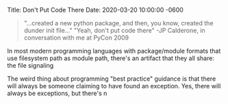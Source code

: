 Title: Don't Put Code There
Date: 2020-03-20 10:00:00 -0600
> "...created a new python package, and then, you know, created the dunder init file..."
> "Yeah, don't put code there" -JP Calderone, in conversation with me at PyCon 2009

In most modern programming languages with package/module formats that use filesystem path as module path, there's an artifact that they all share: the file signaling 

The weird thing about programming "best practice" guidance is that there will always be someone claiming to have found an exception. Yes, there will always be exceptions, but there's n